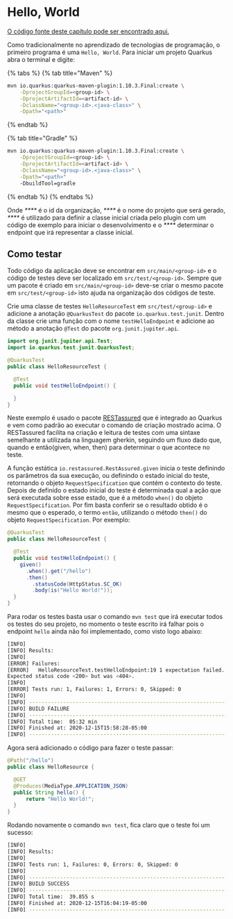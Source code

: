 # Hello, World

[O código fonte deste capítulo pode ser encontrado aqui.](https://github.com/allanfvc/learn-quarkus/tree/4647435777d02aaa49a24913b296f7da6d2532d0/src/hello-world/README.md)

Como tradicionalmente no aprendizado de tecnologias de programação, o primeiro programa é uma `Hello, World`. Para iniciar um projeto Quarkus abra o terminal e digite:

{% tabs %}
{% tab title="Maven" %}
```bash
mvn io.quarkus:quarkus-maven-plugin:1.10.3.Final:create \
    -DprojectGroupId=<group-id> \
    -DprojectArtifactId=<artifact-id> \
    -DclassName="<group-id>.<java-class>" \
    -Dpath="<path>"
```
{% endtab %}

{% tab title="Gradle" %}
```bash
mvn io.quarkus:quarkus-maven-plugin:1.10.3.Final:create \
    -DprojectGroupId=<group-id> \
    -DprojectArtifactId=<artifact-id> \
    -DclassName="<group-id>.<java-class>" \
    -Dpath="<path>"
    -DbuildTool=gradle
```
{% endtab %}
{% endtabs %}

Onde _**\**_ é o id da organização, _**\**_ é o nome do projeto que será gerado, _**\**_ é utilizado para definir a classe inicial criada pelo plugin com um código de exemplo para iniciar o desenvolvimento e o _**\**_ determinar o endpoint que irá representar a classe inicial.

## Como testar

Todo código da aplicação deve se encontrar em `src/main/<group-id>` e o código de testes deve ser localizado em `src/test/<group-id>`. Sempre que um pacote é criado em `src/main/<group-id>` deve-se criar o mesmo pacote em `src/test/<group-id>` isto ajuda na organização dos códigos de teste.

Crie uma classe de testes `HelloResourceTest` em `src/test/<group-id>` e adicione a anotação `@QuarkusTest` do pacote `io.quarkus.test.junit`. Dentro da classe crie uma função com o nome `testHelloEndpoint` e adicione ao método a anotação `@Test` do pacote `org.junit.jupiter.api`.

```java
import org.junit.jupiter.api.Test;
import io.quarkus.test.junit.QuarkusTest;

@QuarkusTest
public class HelloResourceTest {

  @Test
  public void testHelloEndpoint() {

  }
}
```

Neste exemplo é usado o pacote [RESTassured](https://rest-assured.io/) que é integrado ao Quarkus e vem como padrão ao executar o comando de criação mostrado acima. O RESTassured facilita na criação e leitura de testes com uma sintaxe semelhante a utilizada na linguagem gherkin, seguindo um fluxo dado que, quando e então\(given, when, then\) para determinar o que acontece no teste.

A função estática `io.restassured.RestAssured.given` inicia o teste definindo os parâmetros da sua execução, ou definindo o estado inicial do teste, retornando o objeto `RequestSpecification` que contém o contexto do teste. Depois de definido o estado inicial do teste é determinada qual a ação que será executada sobre esse estado, que é a método `when()` do objeto `RequestSpecification`. Por fim basta conferir se o resultado obtido é o mesmo que o esperado, o termo `então`, utilizando o método `then()` do objeto `RequestSpecification`. Por exemplo:

```java
@QuarkusTest
public class HelloResourceTest {

  @Test
  public void testHelloEndpoint() {
    given()
      .when().get("/hello")
      .then()
        .statusCode(HttpStatus.SC_OK)
        .body(is("Hello World!"));
  }
}
```

Para rodar os testes basta usar o comando `mvn test` que irá executar todos os testes do seu projeto, no momento o teste escrito irá falhar pois o endpoint `hello` ainda não foi implementado, como visto logo abaixo:

```bash
[INFO]
[INFO] Results:
[INFO]
[ERROR] Failures:
[ERROR]   HelloResourceTest.testHelloEndpoint:19 1 expectation failed.
Expected status code <200> but was <404>.
[INFO]
[ERROR] Tests run: 1, Failures: 1, Errors: 0, Skipped: 0
[INFO]
[INFO] ------------------------------------------------------------------------
[INFO] BUILD FAILURE
[INFO] ------------------------------------------------------------------------
[INFO] Total time:  05:32 min
[INFO] Finished at: 2020-12-15T15:58:28-05:00
[INFO] ------------------------------------------------------------------------
```

Agora será adicionado o código para fazer o teste passar:

```java
@Path("/hello")
public class HelloResource {

  @GET
  @Produces(MediaType.APPLICATION_JSON)
  public String hello() {
      return "Hello World!";
  }
}
```

Rodando novamente o comando `mvn test`, fica claro que o teste foi um sucesso:

```bash
[INFO]
[INFO] Results:
[INFO]
[INFO] Tests run: 1, Failures: 0, Errors: 0, Skipped: 0
[INFO]
[INFO] ------------------------------------------------------------------------
[INFO] BUILD SUCCESS
[INFO] ------------------------------------------------------------------------
[INFO] Total time:  39.855 s
[INFO] Finished at: 2020-12-15T16:04:19-05:00
[INFO] ------------------------------------------------------------------------
```

